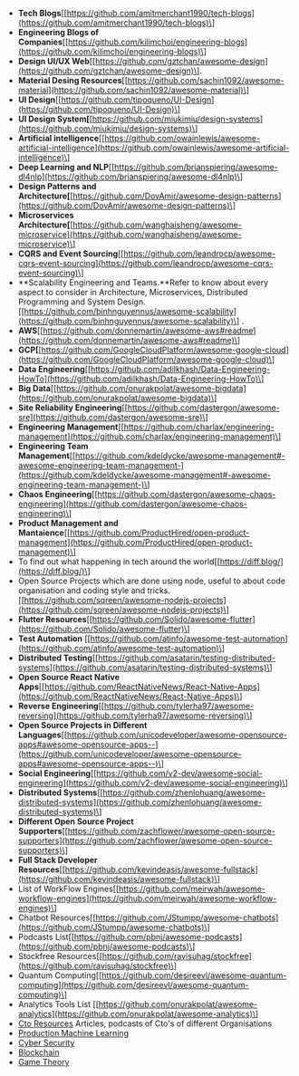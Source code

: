 *   **Tech Blogs**\[[https://github.com/amitmerchant1990/tech-blogs](https://github.com/amitmerchant1990/tech-blogs)\]
*   **Engineering Blogs of Companies**\[[https://github.com/kilimchoi/engineering-blogs](https://github.com/kilimchoi/engineering-blogs)\]
*   **Design UI/UX Web**\[[https://github.com/gztchan/awesome-design](https://github.com/gztchan/awesome-design)\].
*   **Material Desing Resources**\[[https://github.com/sachin1092/awesome-material](https://github.com/sachin1092/awesome-material)\]
*   **UI Design**\[[https://github.com/tipoqueno/UI-Design](https://github.com/tipoqueno/UI-Design)\]
*   **UI Design System\[**[https://github.com/miukimiu/design-systems](https://github.com/miukimiu/design-systems)\]
*   **Artificial intelligence**\[[https://github.com/owainlewis/awesome-artificial-intelligence](https://github.com/owainlewis/awesome-artificial-intelligence)\]
*   **Deep Learning and NLP**\[[https://github.com/brianspiering/awesome-dl4nlp](https://github.com/brianspiering/awesome-dl4nlp)\]
*   **Design Patterns and Architecture\[**[https://github.com/DovAmir/awesome-design-patterns](https://github.com/DovAmir/awesome-design-patterns)\]
*   **Microservices Architecture\[**[https://github.com/wanghaisheng/awesome-microservice](https://github.com/wanghaisheng/awesome-microservice)\]
*   **CQRS and Event Sourcing**\[[https://github.com/leandrocp/awesome-cqrs-event-sourcing](https://github.com/leandrocp/awesome-cqrs-event-sourcing)\]
*   **Scalability Engineering and Teams.**Refer to know about every aspect to consider in Architecture, Microservices, Distributed Programming and System Design.\[[https://github.com/binhnguyennus/awesome-scalability](https://github.com/binhnguyennus/awesome-scalability)\] .
*   **AWS**\[[https://github.com/donnemartin/awesome-aws#readme](https://github.com/donnemartin/awesome-aws#readme)\]
*   **GCP\[**[https://github.com/GoogleCloudPlatform/awesome-google-cloud](https://github.com/GoogleCloudPlatform/awesome-google-cloud)\]
*   **Data Engineering**\[[https://github.com/adilkhash/Data-Engineering-HowTo](https://github.com/adilkhash/Data-Engineering-HowTo)\]
*   **Big Data**\[[https://github.com/onurakpolat/awesome-bigdata](https://github.com/onurakpolat/awesome-bigdata)\]
*   **Site Reliability Engineering**\[[https://github.com/dastergon/awesome-sre](https://github.com/dastergon/awesome-sre)\]
*   **Engineering Management**\[[https://github.com/charlax/engineering-management](https://github.com/charlax/engineering-management)\]
*   **Engineering Team Management**\[[https://github.com/kdeldycke/awesome-management#-awesome-engineering-team-management-](https://github.com/kdeldycke/awesome-management#-awesome-engineering-team-management-)\]
*   **Chaos Engineering**\[[https://github.com/dastergon/awesome-chaos-engineering](https://github.com/dastergon/awesome-chaos-engineering)\]
*   **Product Management and Mantaience**\[[https://github.com/ProductHired/open-product-management](https://github.com/ProductHired/open-product-management)\]
*   To find out what happening in tech around the world\[[https://diff.blog/](https://diff.blog/)\]
*   Open Source Projects which are done using node, useful to about code organisation and coding style and tricks.\[[https://github.com/sqreen/awesome-nodejs-projects](https://github.com/sqreen/awesome-nodejs-projects)\]
*   **Flutter Resources**\[[https://github.com/Solido/awesome-flutter](https://github.com/Solido/awesome-flutter)\]
*   **Test Automation** \[[https://github.com/atinfo/awesome-test-automation](https://github.com/atinfo/awesome-test-automation)\]
*   **Distributed Testing**\[[https://github.com/asatarin/testing-distributed-systems](https://github.com/asatarin/testing-distributed-systems)\]
*   **Open Source React Native Apps**\[[https://github.com/ReactNativeNews/React-Native-Apps](https://github.com/ReactNativeNews/React-Native-Apps)\]
*   **Reverse Engineering**\[[https://github.com/tylerha97/awesome-reversing](https://github.com/tylerha97/awesome-reversing)\]
*   **Open Source Projects in Different Languages**\[[https://github.com/unicodeveloper/awesome-opensource-apps#awesome-opensource-apps--](https://github.com/unicodeveloper/awesome-opensource-apps#awesome-opensource-apps--)\]
*   **Social Engineering**\[[https://github.com/v2-dev/awesome-social-engineering](https://github.com/v2-dev/awesome-social-engineering)\]
*   **Distributed Systems**\[[https://github.com/zhenlohuang/awesome-distributed-systems](https://github.com/zhenlohuang/awesome-distributed-systems)\]
*   **Different Open Source Project Supporters**\[[https://github.com/zachflower/awesome-open-source-supporters](https://github.com/zachflower/awesome-open-source-supporters)\]
*   **Full Stack Developer Resources**\[[https://github.com/kevindeasis/awesome-fullstack](https://github.com/kevindeasis/awesome-fullstack)\]
*   List of WorkFlow Engines\[[https://github.com/meirwah/awesome-workflow-engines](https://github.com/meirwah/awesome-workflow-engines)\]
*   Chatbot Resources\[[https://github.com/JStumpp/awesome-chatbots](https://github.com/JStumpp/awesome-chatbots)\]
*   Podcasts List\[[https://github.com/pbnj/awesome-podcasts](https://github.com/pbnj/awesome-podcasts)\]
*   Stockfree Resources\[[https://github.com/ravisuhag/stockfree](https://github.com/ravisuhag/stockfree)\]
*   Quantum Computing\[[https://github.com/desireevl/awesome-quantum-computing](https://github.com/desireevl/awesome-quantum-computing)\]
*   Analytics Tools List \[[https://github.com/onurakpolat/awesome-analytics](https://github.com/onurakpolat/awesome-analytics)\]
*   [Cto Resources](https://github.com/mateusz-brainhub/awesome-cto-resources#awesome-cto-resources) Articles, podcasts of Cto's of different Organisations
*   [Production Machine Learning](https://github.com/EthicalML/awesome-production-machine-learning)
*   [Cyber Security](https://github.com/sbilly/awesome-security)
*   [Blockchain](https://github.com/yjjnls/awesome-blockchain)
*   [Game Theory](https://github.com/cheat-sheets/game-theory-cheat-sheet)
